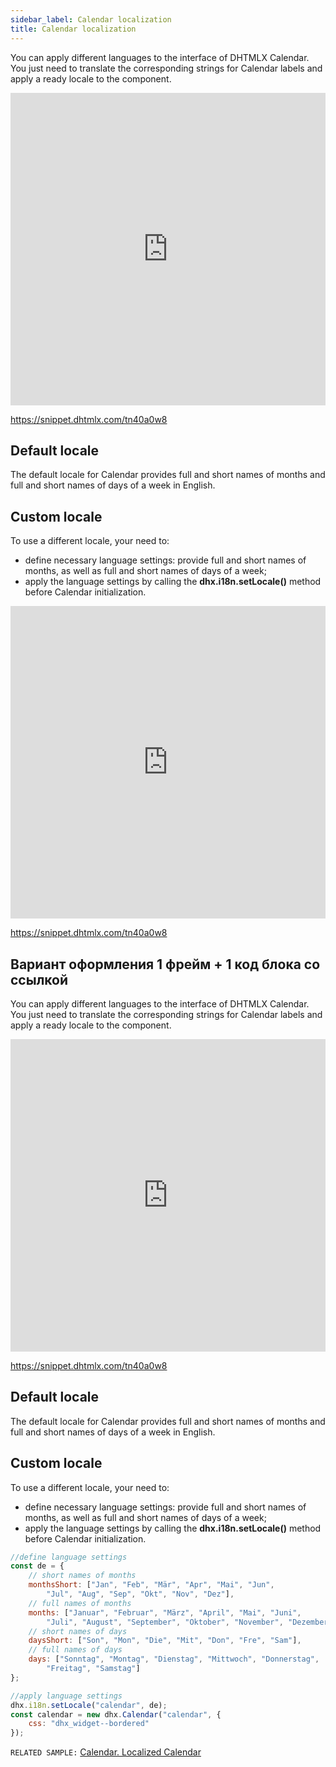 ```yaml
---
sidebar_label: Calendar localization
title: Calendar localization
---
```


You can apply different languages to the interface of DHTMLX Calendar. You just need to translate the corresponding strings for Calendar labels and apply a ready locale to the component.

<iframe src="https://snippet.dhtmlx.com/yo6hnsk8?mode=result" frameborder="0" class="snippet_iframe" width="100%" height="500"></iframe>

https://snippet.dhtmlx.com/tn40a0w8 

## Default locale

The default locale for Calendar provides full and short names of months and full and short names of days of a week in English.

## Custom locale

To use a different locale, your need to:

- define necessary language settings: provide full and short names of months, as well as full and short names of days of a week;
- apply the language settings by calling the **dhx.i18n.setLocale()** method before Calendar initialization.

<iframe src="https://snippet.dhtmlx.com/3u7f1oug?mode=js" frameborder="0" class="snippet_iframe" width="100%" height="500"></iframe>

https://snippet.dhtmlx.com/tn40a0w8 



## Вариант оформления 1 фрейм + 1 код блока со ссылкой


You can apply different languages to the interface of DHTMLX Calendar. You just need to translate the corresponding strings for Calendar labels and apply a ready locale to the component.

<iframe src="https://snippet.dhtmlx.com/yo6hnsk8?mode=result" frameborder="0" class="snippet_iframe" width="100%" height="500"></iframe>

https://snippet.dhtmlx.com/tn40a0w8 

## Default locale

The default locale for Calendar provides full and short names of months and full and short names of days of a week in English.

## Custom locale

To use a different locale, your need to:

- define necessary language settings: provide full and short names of months, as well as full and short names of days of a week;
- apply the language settings by calling the **dhx.i18n.setLocale()** method before Calendar initialization.

~~~js
//define language settings
const de = {
    // short names of months
    monthsShort: ["Jan", "Feb", "Mär", "Apr", "Mai", "Jun",
        "Jul", "Aug", "Sep", "Okt", "Nov", "Dez"],
    // full names of months             
    months: ["Januar", "Februar", "März", "April", "Mai", "Juni",
        "Juli", "August", "September", "Oktober", "November", "Dezember"],
    // short names of days
    daysShort: ["Son", "Mon", "Die", "Mit", "Don", "Fre", "Sam"],
    // full names of days
    days: ["Sonntag", "Montag", "Dienstag", "Mittwoch", "Donnerstag",
        "Freitag", "Samstag"]
};

//apply language settings
dhx.i18n.setLocale("calendar", de);
const calendar = new dhx.Calendar("calendar", {
    css: "dhx_widget--bordered"
});
~~~

`RELATED SAMPLE:` [Calendar. Localized Calendar](https://snippet.dhtmlx.com/3u7f1oug) 
